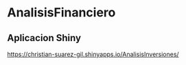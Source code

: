 # AnalisisFinanciero


## Aplicacion Shiny

https://christian-suarez-gil.shinyapps.io/AnalisisInversiones/

